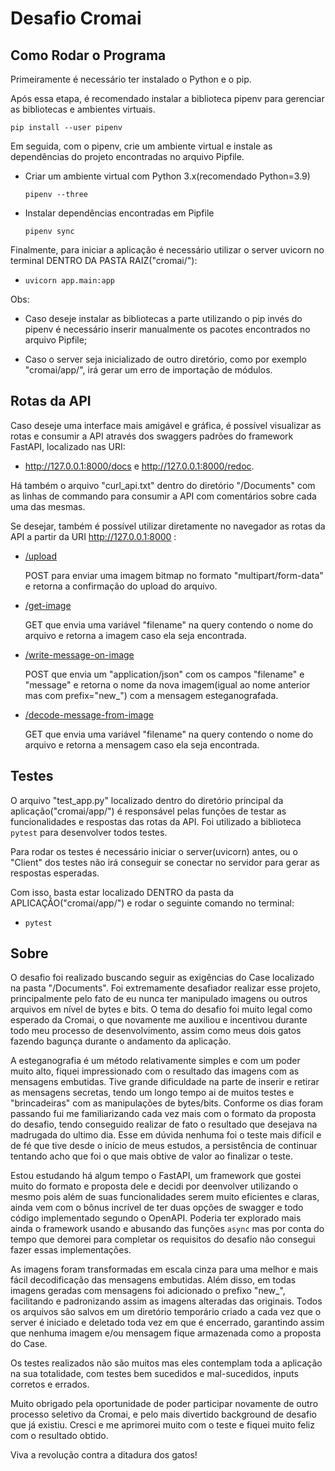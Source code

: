 

# Desafio Cromai


## Como Rodar o Programa

Primeiramente é necessário ter instalado o Python e o pip.

Após essa etapa, é recomendado instalar a biblioteca pipenv para gerenciar as bibliotecas e ambientes virtuais.

<code>pip install --user pipenv</code>

Em seguida, com o pipenv, crie um ambiente virtual e instale as dependências do projeto encontradas no arquivo Pipfile.

- Criar um ambiente virtual com Python 3.x(recomendado Python=3.9)

    <code>pipenv --three</code>

- Instalar dependências encontradas em Pipfile

    <code>pipenv sync</code>


Finalmente, para iniciar a aplicação é necessário utilizar o server uvicorn no terminal DENTRO DA PASTA RAIZ("cromai/"):
- <code>uvicorn app.main:app</code>


Obs:

- Caso deseje instalar as bibliotecas a parte utilizando o pip invés do pipenv é necessário inserir manualmente os pacotes encontrados no arquivo Pipfile;

- Caso o server seja inicializado de outro diretório, como por exemplo "cromai/app/", irá gerar um erro de importação de módulos.


## Rotas da API

Caso deseje uma interface mais amigável e gráfica, é possível visualizar as rotas e consumir a API através dos swaggers padrões do framework FastAPI, localizado nas URI:
- http://127.0.0.1:8000/docs e http://127.0.0.1:8000/redoc.

Há também o arquivo "curl_api.txt" dentro do diretório "/Documents" com as linhas de commando para consumir a API com comentários sobre cada uma das mesmas.

Se desejar, também é possível utilizar diretamente no navegador as rotas da API a partir da URI http://127.0.0.1:8000 :

- <a href="http://127.0.0.1:8000/upload">/upload</a>

    POST para enviar uma imagem bitmap no formato "multipart/form-data" e retorna a confirmação do upload do arquivo.

- <a href="http://127.0.0.1:8000/get-image">/get-image</a>

    GET que envia uma variável "filename" na query contendo o nome do arquivo e retorna a imagem caso ela seja encontrada.

- <a href="http://127.0.0.1:8000/write-message-on-image">/write-message-on-image</a>

    POST que envia um "application/json" com os campos "filename" e "message" e retorna o nome da nova imagem(igual ao nome anterior mas com prefix="new_") com a mensagem esteganografada.

- <a href="http://127.0.0.1:8000/decode-message-from-image">/decode-message-from-image</a>

    GET que envia uma variável "filename" na query contendo o nome do arquivo e retorna a mensagem caso ela seja encontrada.


## Testes

O arquivo "test_app.py" localizado dentro do diretório principal da aplicação("cromai/app/") é responsável pelas funções de testar as funcionalidades e respostas das rotas da API. Foi utilizado a biblioteca <code>pytest</code> para desenvolver todos testes.

Para rodar os testes é necessário iniciar o server(uvicorn) antes, ou o "Client" dos testes não irá conseguir se conectar no servidor para gerar as respostas esperadas.

Com isso, basta estar localizado DENTRO da pasta da APLICAÇÃO("cromai/app/") e rodar o seguinte comando no terminal:
- <code>pytest</code>


## Sobre

O desafio foi realizado buscando seguir as exigências do Case localizado na pasta "/Documents". Foi extremamente desafiador realizar esse projeto, principalmente pelo fato de eu nunca ter manipulado imagens ou outros arquivos em nível de bytes e bits. O tema do desafio foi muito legal como esperado da Cromai, o que novamente me auxiliou e incentivou durante todo meu processo de desenvolvimento, assim como meus dois gatos fazendo bagunça durante o andamento da aplicação.

A esteganografia é um método relativamente simples e com um poder muito alto, fiquei impressionado com o resultado das imagens com as mensagens embutidas. Tive grande dificuldade na parte de inserir e retirar as mensagens secretas, tendo um longo tempo ai de muitos testes e "brincadeiras" com as manipulações de bytes/bits. Conforme os dias foram passando fui me familiarizando cada vez mais com o formato da proposta do desafio, tendo conseguido realizar de fato o resultado que desejava na madrugada do ultimo dia. Esse em dúvida nenhuma foi o teste mais difícil e de fé que tive desde o início de meus estudos, a persistência de continuar tentando acho que foi o que mais obtive de valor ao finalizar o teste.

Estou estudando há algum tempo o FastAPI, um framework que gostei muito do formato e proposta dele e decidi por deenvolver utilizando o mesmo pois além de suas funcionalidades serem muito eficientes e claras, ainda vem com o bônus incrível de ter duas opções de swagger e todo código implementado segundo o OpenAPI. Poderia ter explorado mais ainda o framework usando e abusando das funções <code>async</code> mas por conta do tempo que demorei para completar os requisitos do desafio não consegui fazer essas implementações.

As imagens foram transformadas em escala cinza para uma melhor e mais fácil decodificação das mensagens embutidas. Além disso, em todas imagens geradas com mensagens foi adicionado o prefixo "new_", facilitando e padronizando assim as imagens alteradas das originais. Todos os arquivos são salvos em um diretório temporário criado a cada vez que o server é iniciado e deletado toda vez em que é encerrado, garantindo assim que nenhuma imagem e/ou mensagem fique armazenada como a proposta do Case.

Os testes realizados não são muitos mas eles contemplam toda a aplicação na sua totalidade, com testes bem sucedidos e mal-sucedidos, inputs corretos e errados.

Muito obrigado pela oportunidade de poder participar novamente de outro processo seletivo da Cromai, e pelo mais divertido background de desafio que já existiu. Cresci e me aprimorei muito com o teste e fiquei muito feliz com o resultado obtido.

Viva a revolução contra a ditadura dos gatos!
